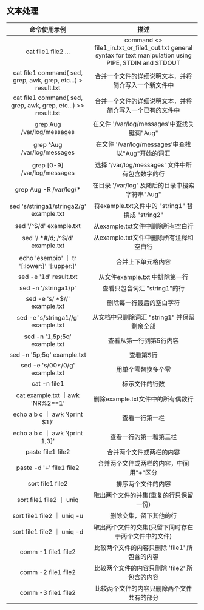 ## 文本处理 
|  命令使用示例  |   描述   |
|:------------:|:-------:|
cat file1 file2 ... | command <> file1_in.txt_or_file1_out.txt general syntax for text manipulation using PIPE, STDIN and STDOUT 
cat file1  command( sed, grep, awk, grep, etc...) > result.txt | 合并一个文件的详细说明文本，并将简介写入一个新文件中 
cat file1  command( sed, grep, awk, grep, etc...) >> result.txt |合并一个文件的详细说明文本，并将简介写入一个已有的文件中 
grep Aug /var/log/messages |在文件 '/var/log/messages'中查找关键词"Aug" 
grep ^Aug /var/log/messages |在文件 '/var/log/messages'中查找以"Aug"开始的词汇 
grep [0-9] /var/log/messages |选择 '/var/log/messages' 文件中所有包含数字的行 
grep Aug -R /var/log/* | 在目录 '/var/log' 及随后的目录中搜索字符串"Aug" 
sed 's/stringa1/stringa2/g' example.txt |将example.txt文件中的 "string1" 替换成 "string2" 
sed '/^$/d' example.txt |从example.txt文件中删除所有空白行 
sed '/ *#/d; /^$/d' example.txt |从example.txt文件中删除所有注释和空白行 
echo 'esempio' ｜ tr '[:lower:]' '[:upper:]' |合并上下单元格内容 
sed -e '1d' result.txt |从文件example.txt 中排除第一行 
sed -n '/stringa1/p' |查看只包含词汇 "string1"的行 
sed -e 's/ *$//' example.txt |删除每一行最后的空白字符 
sed -e 's/stringa1//g' example.txt |从文档中只删除词汇 "string1" 并保留剩余全部 
sed -n '1,5p;5q' example.txt |查看从第一行到第5行内容 
sed -n '5p;5q' example.txt |查看第5行 
sed -e 's/00*/0/g' example.txt |用单个零替换多个零 
cat -n file1 |标示文件的行数 
cat example.txt ｜awk 'NR%2==1' |删除example.txt文件中的所有偶数行 
echo a b c ｜ awk '{print $1}' |查看一行第一栏 
echo a b c ｜ awk '{print $1,$3}' |查看一行的第一和第三栏 
paste file1 file2 |合并两个文件或两栏的内容 
paste -d '+' file1 file2 |合并两个文件或两栏的内容，中间用"+"区分 
sort file1 file2 |排序两个文件的内容 
sort file1 file2 ｜ uniq |取出两个文件的并集(重复的行只保留一份) 
sort file1 file2 ｜ uniq -u |删除交集，留下其他的行 
sort file1 file2 ｜ uniq -d |取出两个文件的交集(只留下同时存在于两个文件中的文件) 
comm -1 file1 file2 |比较两个文件的内容只删除 'file1' 所包含的内容 
comm -2 file1 file2 |比较两个文件的内容只删除 'file2' 所包含的内容 
comm -3 file1 file2 |比较两个文件的内容只删除两个文件共有的部分 

